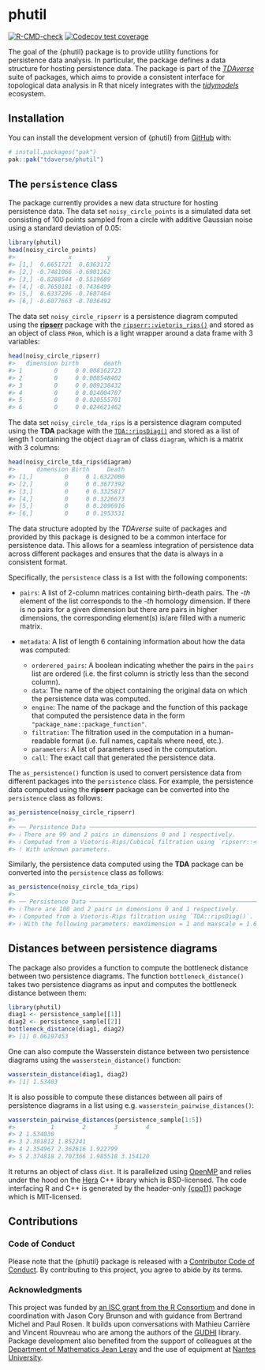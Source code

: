 
<!-- README.md is generated from README.Rmd. Please edit that file -->

# phutil

<!-- badges: start -->

[![R-CMD-check](https://github.com/tdaverse/phutil/actions/workflows/R-CMD-check.yaml/badge.svg)](https://github.com/tdaverse/phutil/actions/workflows/R-CMD-check.yaml)
[![Codecov test
coverage](https://codecov.io/gh/tdaverse/phutil/graph/badge.svg)](https://app.codecov.io/gh/tdaverse/phutil)
<!-- badges: end -->

The goal of the {phutil} package is to provide utility functions for
persistence data analysis. In particular, the package defines a data
structure for hosting persistence data. The package is part of the
[*TDAverse*](https://github.com/tdaverse) suite of packages, which aims
to provide a consistent interface for topological data analysis in R
that nicely integrates with the
[*tidymodels*](https://www.tidymodels.org) ecosystem.

## Installation

You can install the development version of {phutil} from
[GitHub](https://github.com/) with:

``` r
# install.packages("pak")
pak::pak("tdaverse/phutil")
```

## The `persistence` class

The package currently provides a new data structure for hosting
persistence data. The data set `noisy_circle_points` is a simulated data
set consisting of 100 points sampled from a circle with additive
Gaussian noise using a standard deviation of $0.05$:

``` r
library(phutil)
head(noisy_circle_points)
#>               x          y
#> [1,]  0.6651721  0.6363172
#> [2,] -0.7481066 -0.6901262
#> [3,] -0.8288544 -0.5519689
#> [4,] -0.7650181 -0.7436499
#> [5,]  0.6337296 -0.7607464
#> [6,] -0.6077663 -0.7036492
```

The data set `noisy_circle_ripserr` is a persistence diagram computed
using the [**ripserr**](https://tdaverse.github.io/ripserr/) package
with the
[`ripserr::vietoris_rips()`](https://tdaverse.github.io/ripserr/reference/vietoris_rips.html)
and stored as an object of class `PHom`, which is a light wrapper around
a data frame with 3 variables:

``` r
head(noisy_circle_ripserr)
#>   dimension birth       death
#> 1         0     0 0.008162723
#> 2         0     0 0.008548402
#> 3         0     0 0.009238432
#> 4         0     0 0.014004707
#> 5         0     0 0.020555701
#> 6         0     0 0.024621462
```

The data set `noisy_circle_tda_rips` is a persistence diagram computed
using the **TDA** package with the
[`TDA::ripsDiag()`](https://www.rdocumentation.org/packages/TDA/versions/1.9.1/topics/ripsDiag)
and stored as a list of length 1 containing the object `diagram` of
class `diagram`, which is a matrix with 3 columns:

``` r
head(noisy_circle_tda_rips$diagram)
#>      dimension Birth     Death
#> [1,]         0     0 1.6322000
#> [2,]         0     0 0.3677392
#> [3,]         0     0 0.3325817
#> [4,]         0     0 0.3226673
#> [5,]         0     0 0.2096916
#> [6,]         0     0 0.1953531
```

The data structure adopted by the *TDAverse* suite of packages and
provided by this package is designed to be a common interface for
persistence data. This allows for a seamless integration of persistence
data across different packages and ensures that the data is always in a
consistent format.

Specifically, the `persistence` class is a list with the following
components:

- `pairs`: A list of 2-column matrices containing birth-death pairs. The
  -*th* element of the list corresponds to the -*th* homology dimension.
  If there is no pairs for a given dimension but there are pairs in
  higher dimensions, the corresponding element(s) is/are filled with a
  numeric matrix.

- `metadata`: A list of length 6 containing information about how the
  data was computed:

  - `orderered_pairs`: A boolean indicating whether the pairs in the
    `pairs` list are ordered (i.e. the first column is strictly less
    than the second column).
  - `data`: The name of the object containing the original data on which
    the persistence data was computed.
  - `engine`: The name of the package and the function of this package
    that computed the persistence data in the form
    `"package_name::package_function"`.
  - `filtration`: The filtration used in the computation in a
    human-readable format (i.e. full names, capitals where need, etc.).
  - `parameters`: A list of parameters used in the computation.
  - `call`: The exact call that generated the persistence data.

The `as_persistence()` function is used to convert persistence data from
different packages into the `persistence` class. For example, the
persistence data computed using the **ripserr** package can be converted
into the `persistence` class as follows:

``` r
as_persistence(noisy_circle_ripserr)
#> 
#> ── Persistence Data ────────────────────────────────────────────────────────────
#> ℹ There are 99 and 2 pairs in dimensions 0 and 1 respectively.
#> ℹ Computed from a Vietoris-Rips/Cubical filtration using `ripserr::<vietoris_rips/cubical>()`.
#> ! With unknown parameters.
```

Similarly, the persistence data computed using the **TDA** package can
be converted into the `persistence` class as follows:

``` r
as_persistence(noisy_circle_tda_rips)
#> 
#> ── Persistence Data ────────────────────────────────────────────────────────────
#> ℹ There are 100 and 2 pairs in dimensions 0 and 1 respectively.
#> ℹ Computed from a Vietoris-Rips filtration using `TDA::ripsDiag()`.
#> ℹ With the following parameters: maxdimension = 1 and maxscale = 1.6322.
```

## Distances between persistence diagrams

The package also provides a function to compute the bottleneck distance
between two persistence diagrams. The function `bottleneck_distance()`
takes two persistence diagrams as input and computes the bottleneck
distance between them:

``` r
library(phutil)
diag1 <- persistence_sample[[1]]
diag2 <- persistence_sample[[2]]
bottleneck_distance(diag1, diag2)
#> [1] 0.06197453
```

One can also compute the Wasserstein distance between two persistence
diagrams using the `wasserstein_distance()` function:

``` r
wasserstein_distance(diag1, diag2)
#> [1] 1.53403
```

It is also possible to compute these distances between all pairs of
persistence diagrams in a list using
e.g. `wasserstein_pairwise_distances()`:

``` r
wasserstein_pairwise_distances(persistence_sample[1:5])
#>          1        2        3        4
#> 2 1.534030                           
#> 3 2.301812 1.852241                  
#> 4 2.354967 2.362616 1.922799         
#> 5 2.374818 2.707366 1.985518 3.154120
```

It returns an object of class `dist`. It is parallelized using
[OpenMP](https://www.openmp.org/) and relies under the hood on the
[Hera](https://github.com/anigmetov/hera) C++ library which is
BSD-licensed. The code interfacing R and C++ is generated by the
header-only [{cpp11}](https://cpp11.r-lib.org) package which is
MIT-licensed.

## Contributions

### Code of Conduct

Please note that the {phutil} package is released with a [Contributor
Code of
Conduct](https://tdaverse.github.io/phutil/CODE_OF_CONDUCT.html). By
contributing to this project, you agree to abide by its terms.

### Acknowledgments

This project was funded by [an ISC grant from the R
Consortium](https://r-consortium.org/all-projects/2024-group-1.html#modular-interoperable-and-extensible-topological-data-analysis-in-r)
and done in coordination with Jason Cory Brunson and with guidance from
Bertrand Michel and Paul Rosen. It builds upon conversations with
Mathieu Carrière and Vincent Rouvreau who are among the authors of the
[GUDHI](https://gudhi.inria.fr) library. Package development also
benefited from the support of colleagues at the [Department of
Mathematics Jean Leray](https://www.math.sciences.univ-nantes.fr) and
the use of equipment at [Nantes
University](https://english.univ-nantes.fr).
